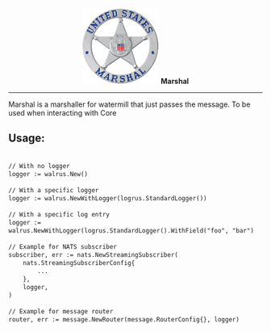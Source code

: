 <p align="center">
<img alt="Marshal logo" src="assets/logo.png" height="150"/>
<b>Marshal</b>
</p>

---

Marshal is a marshaller for watermill that just passes the message. To be used when interacting with Core

## Usage:

```golang

// With no logger 
logger := walrus.New()

// With a specific logger
logger := walrus.NewWithLogger(logrus.StandardLogger())

// With a specific log entry
logger := walrus.NewWithLogger(logrus.StandardLogger().WithField("foo", "bar")

// Example for NATS subscriber
subscriber, err := nats.NewStreamingSubscriber(
    nats.StreamingSubscriberConfig{
        ...
    },
    logger,
)

// Example for message router
router, err := message.NewRouter(message.RouterConfig{}, logger)
```
